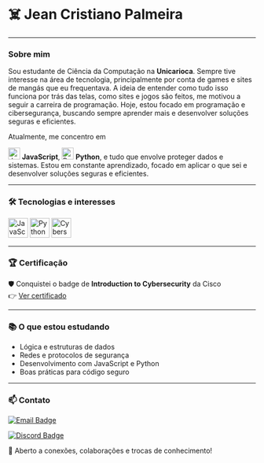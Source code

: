 # ☠️ Jean Cristiano Palmeira

---

### Sobre mim

Sou estudante de Ciência da Computação na **Unicarioca**. Sempre tive interesse na área de tecnologia, principalmente por conta de games e sites de mangás que eu frequentava. A ideia de entender como tudo isso funciona por trás das telas, como sites e jogos são feitos, me motivou a seguir a carreira de programação. Hoje, estou focado em programação e cibersegurança, buscando sempre aprender mais e desenvolver soluções seguras e eficientes.  

Atualmente, me concentro em <p><img src="https://cdn.jsdelivr.net/gh/devicons/devicon/icons/javascript/javascript-original.svg" width="24" alt="JavaScript" /> <strong>JavaScript</strong>, <img src="https://cdn.jsdelivr.net/gh/devicons/devicon/icons/python/python-original.svg" width="24" alt="Python" /> <strong>Python</strong>, e tudo que envolve proteger dados e sistemas. Estou em constante aprendizado, focado em aplicar o que sei e desenvolver soluções seguras e eficientes.

---

### 🛠️ Tecnologias e interesses

<p>
  <img src="https://cdn.jsdelivr.net/gh/devicons/devicon/icons/javascript/javascript-original.svg" width="40" alt="JavaScript" />
  <img src="https://cdn.jsdelivr.net/gh/devicons/devicon/icons/python/python-original.svg" width="40" alt="Python" />
  <img src="https://img.icons8.com/ios-filled/50/000000/shield.png" width="40" alt="Cybersecurity" />
</p>

---

### 🏆 Certificação

🛡️ Conquistei o badge de **Introduction to Cybersecurity** da Cisco  
👉 [Ver certificado](https://www.credly.com/badges/42b26209-84ea-4ec7-9b15-28f9fbc92335)

---

### 📚 O que estou estudando

- Lógica e estruturas de dados  
- Redes e protocolos de segurança  
- Desenvolvimento com JavaScript e Python  
- Boas práticas para código seguro

---

### 📫 Contato

[![Email Badge](https://img.shields.io/badge/Email-rzn097@gmail.com-blue?style=for-the-badge&logo=gmail&logoColor=white)](mailto:rzn097@gmail.com)

[![Discord Badge](https://img.shields.io/badge/Discord-rzncansado-7289da?style=for-the-badge&logo=discord&logoColor=white)](https://discordapp.com/users/rzncansado)

💬 Aberto a conexões, colaborações e trocas de conhecimento!
